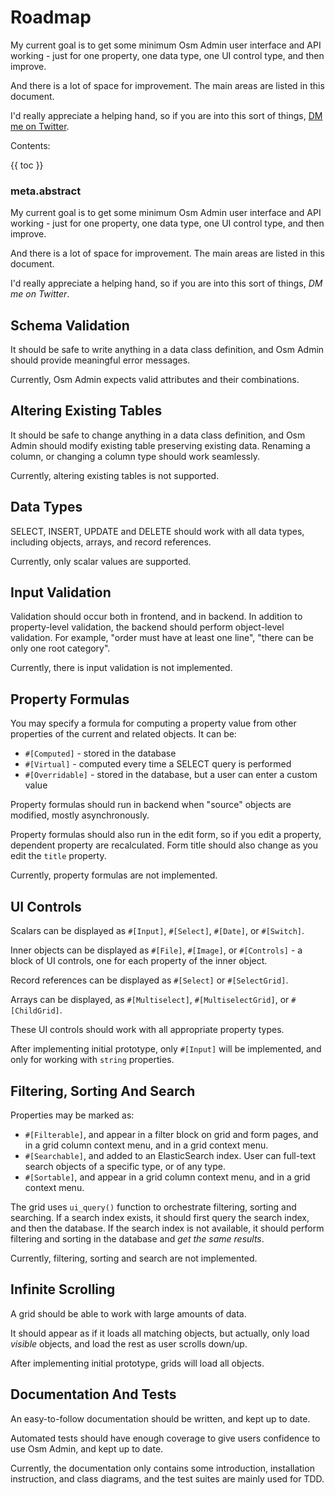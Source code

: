 # Roadmap

My current goal is to get some minimum Osm Admin user interface and API working - just for one property, one data type, one UI control type, and then improve.

And there is a lot of space for improvement. The main areas are listed in this document. 

I'd really appreciate a helping hand, so if you are into this sort of things, [DM me on Twitter](https://twitter.com/v_osmianski).

Contents:

{{ toc }}

### meta.abstract

My current goal is to get some minimum Osm Admin user interface and API working - just for one property, one data type, one UI control type, and then improve.

And there is a lot of space for improvement. The main areas are listed in this document.

I'd really appreciate a helping hand, so if you are into this sort of things, *DM me on Twitter*.

## Schema Validation

It should be safe to write anything in a data class definition, and Osm Admin should provide meaningful error messages.

Currently, Osm Admin expects valid attributes and their combinations.

## Altering Existing Tables

It should be safe to change anything in a data class definition, and Osm Admin should modify existing table preserving existing data. Renaming a column, or changing a column type should work seamlessly.

Currently, altering existing tables is not supported.

## Data Types

SELECT, INSERT, UPDATE and DELETE should work with all data types, including objects, arrays, and record references.

Currently, only scalar values are supported.

## Input Validation

Validation should occur both in frontend, and in backend. In addition to property-level validation, the backend should perform object-level validation. For example, "order must have at least one line", "there can be only one root category".

Currently, there is input validation is not implemented.

## Property Formulas

You may specify a formula for computing a property value from other properties of the current and related objects. It can be:

* `#[Computed]` - stored in the database
* `#[Virtual]` - computed every time a SELECT query is performed
* `#[Overridable]` - stored in the database, but a user can enter a custom value

Property formulas should run in backend when "source" objects are modified, mostly asynchronously.

Property formulas should also run in the edit form, so if you edit a property, dependent property are recalculated. Form title should also change as you edit the `title` property.

Currently, property formulas are not implemented. 

## UI Controls

Scalars can be displayed as `#[Input]`, `#[Select]`, `#[Date]`, or `#[Switch]`.

Inner objects can be displayed as `#[File]`, `#[Image]`, or `#[Controls]` - a block of UI controls, one for each property of the inner object.

Record references can be displayed as `#[Select]` or `#[SelectGrid]`.

Arrays can be displayed, as `#[Multiselect]`, `#[MultiselectGrid]`, or `#[ChildGrid]`.  

These UI controls should work with all appropriate property types.

After implementing initial prototype, only `#[Input]` will be implemented, and only for working with `string` properties.

## Filtering, Sorting And Search

Properties may be marked as: 

* `#[Filterable]`, and appear in a filter block on grid and form pages, and in a grid column context menu, and in a grid context menu.   
* `#[Searchable]`, and added to an ElasticSearch index. User can full-text search objects of a specific type, or of any type.
* `#[Sortable]`, and appear in a grid column context menu, and in a grid context menu.   

The grid uses `ui_query()` function to orchestrate filtering, sorting and searching. If a search index exists, it should first query the search index, and then the database. If the search index is not available, it should perform filtering and sorting in the database and *get the same results*.

Currently, filtering, sorting and search are not implemented.

## Infinite Scrolling

A grid should be able to work with large amounts of data. 

It should appear as if it loads all matching objects, but actually, only load *visible* objects, and load the rest as user scrolls down/up.

After implementing initial prototype, grids will load all objects.

## Documentation And Tests

An easy-to-follow documentation should be written, and kept up to date.

Automated tests should have enough coverage to give users confidence to use Osm Admin, and kept up to date.

Currently, the documentation only contains some introduction, installation instruction, and class diagrams, and the test suites are mainly used for TDD.  


 
